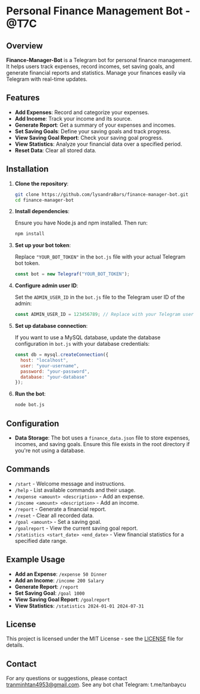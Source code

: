 # Personal Finance Management Bot - @T7C

## Overview

**Finance-Manager-Bot** is a Telegram bot for personal finance management. It helps users track expenses, record incomes, set saving goals, and generate financial reports and statistics. Manage your finances easily via Telegram with real-time updates.

## Features

- **Add Expenses**: Record and categorize your expenses.
- **Add Income**: Track your income and its source.
- **Generate Report**: Get a summary of your expenses and incomes.
- **Set Saving Goals**: Define your saving goals and track progress.
- **View Saving Goal Report**: Check your saving goal progress.
- **View Statistics**: Analyze your financial data over a specified period.
- **Reset Data**: Clear all stored data.

## Installation

1. **Clone the repository**:

    ```bash
    git clone https://github.com/lysandraBars/finance-manager-bot.git
    cd finance-manager-bot
    ```

2. **Install dependencies**:

    Ensure you have Node.js and npm installed. Then run:

    ```bash
    npm install
    ```

3. **Set up your bot token**:

    Replace `"YOUR_BOT_TOKEN"` in the `bot.js` file with your actual Telegram bot token.

    ```javascript
    const bot = new Telegraf("YOUR_BOT_TOKEN");
    ```

4. **Configure admin user ID**:

    Set the `ADMIN_USER_ID` in the `bot.js` file to the Telegram user ID of the admin:

    ```javascript
    const ADMIN_USER_ID = 123456789; // Replace with your Telegram user ID
    ```

5. **Set up database connection**:

    If you want to use a MySQL database, update the database configuration in `bot.js` with your database credentials:

    ```javascript
    const db = mysql.createConnection({
      host: "localhost",
      user: "your-username",
      password: "your-password",
      database: "your-database"
    });
    ```

6. **Run the bot**:

    ```bash
    node bot.js
    ```

## Configuration

- **Data Storage**: The bot uses a `finance_data.json` file to store expenses, incomes, and saving goals. Ensure this file exists in the root directory if you're not using a database.

## Commands

- `/start` - Welcome message and instructions.
- `/help` - List available commands and their usage.
- `/expense <amount> <description>` - Add an expense.
- `/income <amount> <description>` - Add an income.
- `/report` - Generate a financial report.
- `/reset` - Clear all recorded data.
- `/goal <amount>` - Set a saving goal.
- `/goalreport` - View the current saving goal report.
- `/statistics <start_date> <end_date>` - View financial statistics for a specified date range.

## Example Usage

- **Add an Expense**: `/expense 50 Dinner`
- **Add an Income**: `/income 200 Salary`
- **Generate Report**: `/report`
- **Set Saving Goal**: `/goal 1000`
- **View Saving Goal Report**: `/goalreport`
- **View Statistics**: `/statistics 2024-01-01 2024-07-31`

## License

This project is licensed under the MIT License - see the [LICENSE](LICENSE) file for details.

## Contact

For any questions or suggestions, please contact [tranminhtan4953@gmail.com](mailto:your-email@example.com).
See any bot chat Telegram: t.me/tanbaycu 
